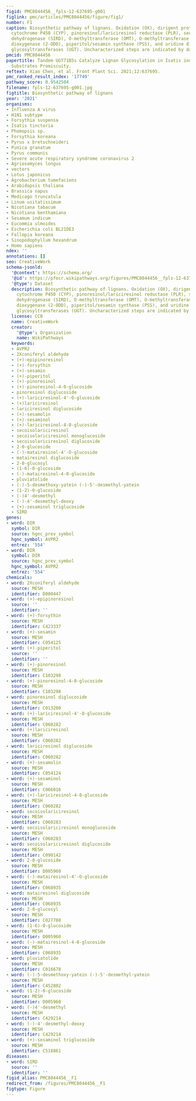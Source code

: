 ```yaml
---
figid: PMC8044456__fpls-12-637695-g001
figlink: pmc/articles/PMC8044456/figure/fig1/
number: F1
caption: Biosynthetic pathway of lignans. Oxidation (OX), dirigent protein (DIR),
  cytochrome P450 (CYP), pinoresinol/lariciresinol reductase (PLR), secoisolariciresinol
  dehydrogenase (SIRD), O-methyltransferase (OMT), O-methyltransferase (OMT), 2-oxoglutarate/Fe(II)-dependent
  dioxygenase (2-ODD), piperitol/sesamin synthase (PSS), and uridine diphosphate-dependent
  glycosyltransferases (UGT). Uncharacterized steps are indicated by dashed lines.
pmcid: PMC8044456
papertitle: Tandem UGT71B5s Catalyze Lignan Glycosylation in Isatis indigotica With
  Substrates Promiscuity.
reftext: Xiao Chen, et al. Front Plant Sci. 2021;12:637695.
pmc_ranked_result_index: '17749'
pathway_score: 0.9542504
filename: fpls-12-637695-g001.jpg
figtitle: Biosynthetic pathway of lignans
year: '2021'
organisms:
- Influenza A virus
- H1N1 subtype
- Forsythia suspensa
- Isatis tinctoria
- Phomopsis sp.
- Forsythia koreana
- Pyrus x bretschneideri
- Punica granatum
- Pyrus communis
- Severe acute respiratory syndrome coronavirus 2
- Agriosomyces longus
- vectors
- Lotus japonicus
- Agrobacterium tumefaciens
- Arabidopsis thaliana
- Brassica napus
- Medicago truncatula
- Linum usitatissimum
- Nicotiana tabacum
- Nicotiana benthamiana
- Sesamum indicum
- Eucommia ulmoides
- Escherichia coli BL21DE3
- Fallopia koreana
- Sinopodophyllum hexandrum
- Homo sapiens
ndex: ''
annotations: []
seo: CreativeWork
schema-jsonld:
  '@context': https://schema.org/
  '@id': https://pfocr.wikipathways.org/figures/PMC8044456__fpls-12-637695-g001.html
  '@type': Dataset
  description: Biosynthetic pathway of lignans. Oxidation (OX), dirigent protein (DIR),
    cytochrome P450 (CYP), pinoresinol/lariciresinol reductase (PLR), secoisolariciresinol
    dehydrogenase (SIRD), O-methyltransferase (OMT), O-methyltransferase (OMT), 2-oxoglutarate/Fe(II)-dependent
    dioxygenase (2-ODD), piperitol/sesamin synthase (PSS), and uridine diphosphate-dependent
    glycosyltransferases (UGT). Uncharacterized steps are indicated by dashed lines.
  license: CC0
  name: CreativeWork
  creator:
    '@type': Organization
    name: WikiPathways
  keywords:
  - AVPR2
  - 2Xconiferyl aldehyde
  - (+)-epipinoresinol
  - (+)-forsythin
  - (+)-sesamin
  - (+)-piperitol
  - (+)-pinoresinol
  - (+)-pinoresinol-4-0-glucoside
  - pinoresinol diglucoside
  - (+)-lariciresinol-4'-O-glucoside
  - (+)lariciresinol
  - lariciresinol diglucoside
  - (+)-sesamolin
  - (+)-sesaminol
  - (+)-lariciresinol-4-0-glucoside
  - secoisolariciresinol
  - secoisolariciresinol monoglucoside
  - secoisolariciresinol diglucoside
  - 2-0-glucoside
  - (-)-matairesinol-4'-O-glucoside
  - matairesinol diglucoside
  - 2-0-glucosyl
  - (1-6)-0-glucoside
  - (-)-matairesinol-4-0-glucoside
  - pluviatolide
  - (-)-5-desmethoxy-yatein (-)-5'-desmethyl-yatein
  - (1-2)-0-glucoside
  - (-)4'-desmethyl
  - (-)-4'-desmethyl-deoxy
  - (+)-sesaminol triglucoside
  - SIRD
genes:
- word: DIR
  symbol: DIR
  source: hgnc_prev_symbol
  hgnc_symbol: AVPR2
  entrez: '554'
- word: DIR
  symbol: DIR
  source: hgnc_prev_symbol
  hgnc_symbol: AVPR2
  entrez: '554'
chemicals:
- word: 2Xconiferyl aldehyde
  source: MESH
  identifier: D000447
- word: (+)-epipinoresinol
  source: ''
  identifier: ''
- word: (+)-forsythin
  source: MESH
  identifier: C423337
- word: (+)-sesamin
  source: MESH
  identifier: C054125
- word: (+)-piperitol
  source: ''
  identifier: ''
- word: (+)-pinoresinol
  source: MESH
  identifier: C103298
- word: (+)-pinoresinol-4-0-glucoside
  source: MESH
  identifier: C103298
- word: pinoresinol diglucoside
  source: MESH
  identifier: C013200
- word: (+)-lariciresinol-4'-O-glucoside
  source: MESH
  identifier: C060282
- word: (+)lariciresinol
  source: MESH
  identifier: C060282
- word: lariciresinol diglucoside
  source: MESH
  identifier: C060282
- word: (+)-sesamolin
  source: MESH
  identifier: C054124
- word: (+)-sesaminol
  source: MESH
  identifier: C066016
- word: (+)-lariciresinol-4-0-glucoside
  source: MESH
  identifier: C060282
- word: secoisolariciresinol
  source: MESH
  identifier: C060283
- word: secoisolariciresinol monoglucoside
  source: MESH
  identifier: C060283
- word: secoisolariciresinol diglucoside
  source: MESH
  identifier: C090142
- word: 2-0-glucoside
  source: MESH
  identifier: D005960
- word: (-)-matairesinol-4'-O-glucoside
  source: MESH
  identifier: C068935
- word: matairesinol diglucoside
  source: MESH
  identifier: C068935
- word: 2-0-glucosyl
  source: MESH
  identifier: C027788
- word: (1-6)-0-glucoside
  source: MESH
  identifier: D005960
- word: (-)-matairesinol-4-0-glucoside
  source: MESH
  identifier: C068935
- word: pluviatolide
  source: MESH
  identifier: C016678
- word: (-)-5-desmethoxy-yatein (-)-5'-desmethyl-yatein
  source: MESH
  identifier: C452802
- word: (1-2)-0-glucoside
  source: MESH
  identifier: D005960
- word: (-)4'-desmethyl
  source: MESH
  identifier: C429214
- word: (-)-4'-desmethyl-deoxy
  source: MESH
  identifier: C429214
- word: (+)-sesaminol triglucoside
  source: MESH
  identifier: C518861
diseases:
- word: SIRD
  source: ''
  identifier: ''
figid_alias: PMC8044456__F1
redirect_from: /figures/PMC8044456__F1
figtype: Figure
---
```

